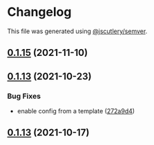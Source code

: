 # Changelog

This file was generated using [@jscutlery/semver](https://github.com/jscutlery/semver).

## [0.1.15](https://github.com/platyplus/platydev/compare/charts-standard-service@0.1.14...charts-standard-service@0.1.15) (2021-11-10)



## [0.1.13](https://github.com/platyplus/platydev/compare/charts-standard-service@0.1.12...charts-standard-service@0.1.13) (2021-10-23)


### Bug Fixes

* enable config from a template ([272a9d4](https://github.com/platyplus/platydev/commit/272a9d4a4448d13fbefb1dd47181be86b9c812fd))



## [0.1.13](https://github.com/platyplus/platydev/compare/charts-standard-service@0.1.12...charts-standard-service@0.1.13) (2021-10-17)

